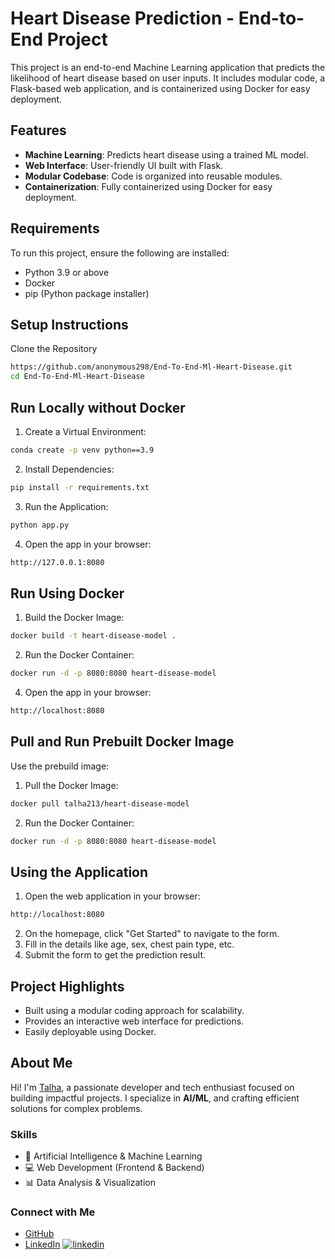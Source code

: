 
# **Heart Disease Prediction - End-to-End Project**

This project is an end-to-end Machine Learning application that predicts the likelihood of heart disease based on user inputs. It includes modular code, a Flask-based web application, and is containerized using Docker for easy deployment.


## Features

- **Machine Learning**: Predicts heart disease using a trained ML model.
- **Web Interface**: User-friendly UI built with Flask.
- **Modular Codebase**: Code is organized into reusable modules.
- **Containerization**: Fully containerized using Docker for easy deployment.

## Requirements
To run this project, ensure the following are installed:

- Python 3.9 or above
- Docker
- pip (Python package installer)
## Setup Instructions
Clone the Repository

```bash
https://github.com/anonymous298/End-To-End-Ml-Heart-Disease.git
cd End-To-End-Ml-Heart-Disease
```


## Run Locally without Docker

1. Create a Virtual Environment:

```bash
conda create -p venv python==3.9
```

2. Install Dependencies:

```bash
pip install -r requirements.txt
```
3. Run the Application:

```bash
python app.py
```

4. Open the app in your browser:

```bash
http://127.0.0.1:8080
```

## Run Using Docker

1. Build the Docker Image:

```bash
docker build -t heart-disease-model .
```

2. Run the Docker Container:

```bash
docker run -d -p 8080:8080 heart-disease-model
```

4. Open the app in your browser:

```bash
http://localhost:8080
```

## Pull and Run Prebuilt Docker Image

Use the prebuild image:

1. Pull the Docker Image:

```bash
docker pull talha213/heart-disease-model
```

2. Run the Docker Container:

```bash
docker run -d -p 8080:8080 heart-disease-model
```

## Using the Application
1. Open the web application in your browser:
```bash
http://localhost:8080
```
2. On the homepage, click "Get Started" to navigate to the form.
3. Fill in the details like age, sex, chest pain type, etc.
4. Submit the form to get the prediction result.

## Project Highlights

- Built using a modular coding approach for  scalability.
- Provides an interactive web interface for predictions.
- Easily deployable using Docker.

## **About Me**  

Hi! I'm [Talha](https://github.com/anonymous298), a passionate developer and tech enthusiast focused on building impactful projects. I specialize in **AI/ML**, and crafting efficient solutions for complex problems.  

### **Skills**  
- 🧠 Artificial Intelligence & Machine Learning  
- 💻 Web Development (Frontend & Backend)  
- 📊 Data Analysis & Visualization  

### **Connect with Me**  
- [GitHub](https://github.com/anonymous298)  
- [LinkedIn](https://linkedin.com/in/muhmmad-talha937/)
[![linkedin](https://img.shields.io/badge/linkedin-0A66C2?style=for-the-badge&logo=linkedin&logoColor=white)](https://www.linkedin.com/in/muhmmad-talha937/)

